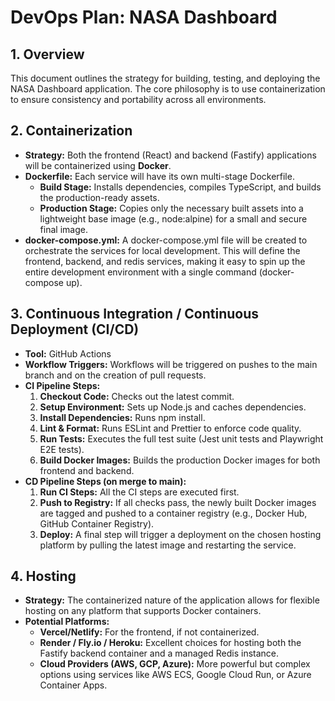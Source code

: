# **DevOps Plan: NASA Dashboard**

## **1. Overview**

This document outlines the strategy for building, testing, and deploying the NASA Dashboard application. The core philosophy is to use containerization to ensure consistency and portability across all environments.

## **2. Containerization**

* **Strategy:** Both the frontend (React) and backend (Fastify) applications will be containerized using **Docker**.  
* **Dockerfile:** Each service will have its own multi-stage Dockerfile.  
  * **Build Stage:** Installs dependencies, compiles TypeScript, and builds the production-ready assets.  
  * **Production Stage:** Copies only the necessary built assets into a lightweight base image (e.g., node:alpine) for a small and secure final image.  
* **docker-compose.yml:** A docker-compose.yml file will be created to orchestrate the services for local development. This will define the frontend, backend, and redis services, making it easy to spin up the entire development environment with a single command (docker-compose up).

## **3. Continuous Integration / Continuous Deployment (CI/CD)**

* **Tool:** GitHub Actions  
* **Workflow Triggers:** Workflows will be triggered on pushes to the main branch and on the creation of pull requests.  
* **CI Pipeline Steps:**  
  1. **Checkout Code:** Checks out the latest commit.  
  2. **Setup Environment:** Sets up Node.js and caches dependencies.  
  3. **Install Dependencies:** Runs npm install.  
  4. **Lint & Format:** Runs ESLint and Prettier to enforce code quality.  
  5. **Run Tests:** Executes the full test suite (Jest unit tests and Playwright E2E tests).  
  6. **Build Docker Images:** Builds the production Docker images for both frontend and backend.  
* **CD Pipeline Steps (on merge to main):**  
  1. **Run CI Steps:** All the CI steps are executed first.  
  2. **Push to Registry:** If all checks pass, the newly built Docker images are tagged and pushed to a container registry (e.g., Docker Hub, GitHub Container Registry).  
  3. **Deploy:** A final step will trigger a deployment on the chosen hosting platform by pulling the latest image and restarting the service.

## **4. Hosting**

* **Strategy:** The containerized nature of the application allows for flexible hosting on any platform that supports Docker containers.  
* **Potential Platforms:**  
  * **Vercel/Netlify:** For the frontend, if not containerized.  
  * **Render / Fly.io / Heroku:** Excellent choices for hosting both the Fastify backend container and a managed Redis instance.  
  * **Cloud Providers (AWS, GCP, Azure):** More powerful but complex options using services like AWS ECS, Google Cloud Run, or Azure Container Apps.
  